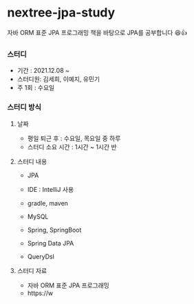 # nextree-jpa-study

자바 ORM 표준 JPA 프로그래밍 책을 바탕으로 JPA를 공부합니다 😆👍



### 스터디

- 기간 : 2021.12.08 ~
- 스터디원: 김세희, 이예지, 유민기
- 주 1회 : 수요일

### 스터디 방식

1. 날짜

   - 평일 퇴근 후 : 수요일, 목요일 중 하루
   - 스터디 소요 시간 : 1시간 ~ 1시간 반

2. 스터디 내용

   - JPA 

   - IDE : IntelliJ 사용
   - gradle, maven
   - MySQL
   - Spring, SpringBoot
   - Spring Data JPA
   - QueryDsl

6. 스터디 자료
   - 자바 ORM 표준 JPA 프로그래밍
   - https://w
